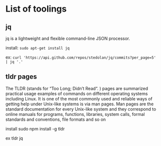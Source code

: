 # List of toolings

## jq

jq is a lightweight and flexible command-line JSON processor.

install: `sudo apt-get install jq`

ex: `curl 'https://api.github.com/repos/stedolan/jq/commits?per_page=5' | jq '.'`

## tldr pages

The TLDR (stands for “Too Long; Didn’t Read“. ) pages are summarized practical usage examples of commands on different operating systems including Linux. It is one of the most commonly used and reliable ways of getting help under Unix-like systems is via man pages. Man pages are the standard documentation for every Unix-like system and they correspond to online manuals for programs, functions, libraries, system calls, formal standards and conventions, file formats and so on

install sudo npm install -g tldr

ex tldr jq
